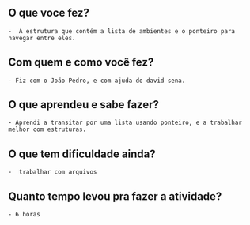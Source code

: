 ## O que voce fez?
	-  A estrutura que contém a lista de ambientes e o ponteiro para navegar entre eles.

## Com quem e como você fez?
	- Fiz com o João Pedro, e com ajuda do david sena.

## O que aprendeu e sabe fazer?
	- Aprendi a transitar por uma lista usando ponteiro, e a trabalhar melhor com estruturas.

## O que tem dificuldade ainda?
	-  trabalhar com arquivos

## Quanto tempo levou pra fazer a atividade?
	- 6 horas
